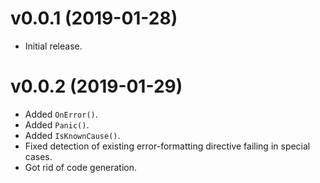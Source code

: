 # v0.0.1 (2019-01-28)
- Initial release.

# v0.0.2 (2019-01-29)
- Added `OnError()`.
- Added `Panic()`.
- Added `IsKnownCause()`.
- Fixed detection of existing error-formatting directive failing in special cases.
- Got rid of code generation.
